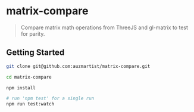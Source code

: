 # matrix-compare
> Compare matrix math operations from ThreeJS and gl-matrix to test for parity.

## Getting Started

```bash
git clone git@github.com:auzmartist/matrix-compare.git

cd matrix-compare

npm install

# run 'npm test' for a single run
npm run test:watch 
```